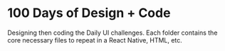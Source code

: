 # 100 Days of Design + Code

Designing then coding the Daily UI challenges. Each folder contains the core necessary files to repeat in a React Native, HTML, etc.
